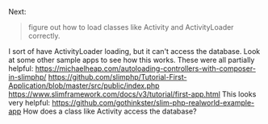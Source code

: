 Next:

> figure out how to load classes like Activity and ActivityLoader correctly.

I sort of have ActivityLoader loading, but it can't access the database.
Look at some other sample apps to see how this works.  These were all partially helpful:
    https://michaelheap.com/autoloading-controllers-with-composer-in-slimphp/
    https://github.com/slimphp/Tutorial-First-Application/blob/master/src/public/index.php
    https://www.slimframework.com/docs/v3/tutorial/first-app.html
This looks very helpful:
    https://github.com/gothinkster/slim-php-realworld-example-app
How does a class like Activity access the database?

